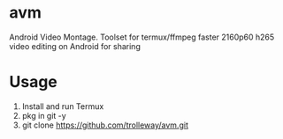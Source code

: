 # avm
Android Video Montage. Toolset for termux/ffmpeg faster 2160p60 h265 video editing on Android for sharing

# Usage

1. Install and run Termux
2. pkg in git -y
3. git clone https://github.com/trolleway/avm.git
